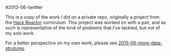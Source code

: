#2013-06-twittler

This is a copy of the work I did on a private repo, originally a project from
the [Hack Reactor](http://hackreactor.com) curriculum. This project was worked
on with a pair, and as such is representative of the kind of problems that I've
tackled, but not of my solo work.

For a better perspective on my own work, please see [2013-06-more-data-strutures](https://github.com/krgeppert/2013-06-more-data-structures/tree/final).
